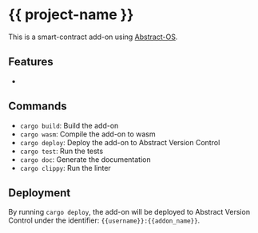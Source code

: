 # {{ project-name }}
This is a smart-contract add-on using [Abstract-OS](https://abstract.money).

## Features
-

## Commands
- `cargo build`: Build the add-on
- `cargo wasm`: Compile the add-on to wasm
- `cargo deploy`: Deploy the add-on to Abstract Version Control
- `cargo test`: Run the tests
- `cargo doc`: Generate the documentation
- `cargo clippy`: Run the linter

## Deployment
By running `cargo deploy`, the add-on will be deployed to Abstract Version Control under
the identifier: `{{username}}:{{addon_name}}`.

